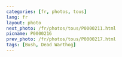 ```yaml
---
categories: [fr, photos, tous]
lang: fr
layout: photo
next_photo: /fr/photos/tous/P0000211.html
picname: P0000216
prev_photo: /fr/photos/tous/P0000217.html
tags: [Bush, Dead Warthog]
---
```

